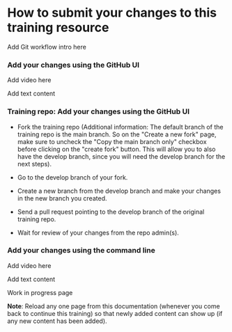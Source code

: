 # How to submit your changes to this training resource

Add Git workflow intro here

### Add your changes using the GitHub UI&#x20;

Add video here

Add text content


### Training repo: Add your changes using the GitHub UI

- Fork the training repo (Additional information: The default branch of the training repo is the main branch. So on the "Create a new fork" page, make sure to uncheck the "Copy the main branch only" checkbox before clicking on the "create fork" button. This will allow you to also have the develop branch, since you will need the develop branch for the next steps).


- Go to the develop branch of your fork.


- Create a new branch from the develop branch and make your changes in the new branch you created.


- Send a pull request pointing to the develop branch of the original training repo.


- Wait for review of your changes from the repo admin(s).



### Add your changes using the command line

Add video here

Add text content



Work in progress page

**Note**: Reload any one page from this documentation (whenever you come back to continue this training) so that newly added content can show up (if any new content has been added).

